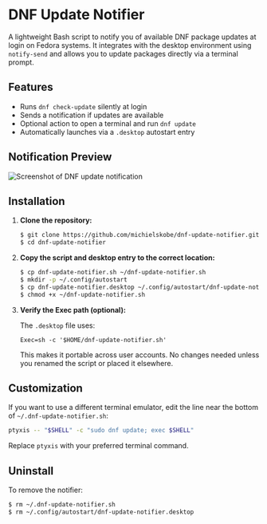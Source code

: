 # DNF Update Notifier

A lightweight Bash script to notify you of available DNF package updates at login on Fedora systems. It integrates with the desktop environment using `notify-send` and allows you to update packages directly via a terminal prompt.

## Features

- Runs `dnf check-update` silently at login
- Sends a notification if updates are available
- Optional action to open a terminal and run `dnf update`
- Automatically launches via a `.desktop` autostart entry

## Notification Preview
![Screenshot of DNF update notification](https://github.com/user-attachments/assets/8851f53f-f020-4da4-9fab-2af1667dcc00)


## Installation

1. **Clone the repository:**
   
   ```bash
   $ git clone https://github.com/michielskobe/dnf-update-notifier.git
   $ cd dnf-update-notifier
   ```
2. **Copy the script and desktop entry to the correct location:**

   ```bash
   $ cp dnf-update-notifier.sh ~/dnf-update-notifier.sh
   $ mkdir -p ~/.config/autostart
   $ cp dnf-update-notifier.desktop ~/.config/autostart/dnf-update-notifier.desktop
   $ chmod +x ~/dnf-update-notifier.sh
   ```
3. **Verify the Exec path (optional):**

   The `.desktop` file uses:
   ```desktop
   Exec=sh -c '$HOME/dnf-update-notifier.sh'
   ```
   This makes it portable across user accounts. No changes needed unless you renamed the script or placed it elsewhere.

## Customization
If you want to use a different terminal emulator, edit the line near the bottom of `~/.dnf-update-notifier.sh`:
```bash
ptyxis -- "$SHELL" -c "sudo dnf update; exec $SHELL"
```
Replace `ptyxis` with your preferred terminal command.

## Uninstall

To remove the notifier:
```bash
$ rm ~/.dnf-update-notifier.sh
$ rm ~/.config/autostart/dnf-update-notifier.desktop
```
